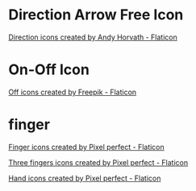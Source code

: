 # Direction Arrow Free Icon

<a href="https://www.flaticon.com/free-icons/direction" title="direction icons">Direction icons created by Andy Horvath - Flaticon</a>

# On-Off Icon

<a href="https://www.flaticon.com/free-icons/off" title="off icons">Off icons created by Freepik - Flaticon</a>

# finger

<a href="https://www.flaticon.com/free-icons/finger" title="finger icons">Finger icons created by Pixel perfect - Flaticon</a>

<a href="https://www.flaticon.com/free-icons/three-fingers" title="three fingers icons">Three fingers icons created by Pixel perfect - Flaticon</a>

<a href="https://www.flaticon.com/free-icons/hand" title="hand icons">Hand icons created by Pixel perfect - Flaticon</a>